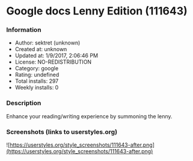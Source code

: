 # Google docs Lenny Edition (111643)

### Information
- Author: sektret (unknown)
- Created at: unknown
- Updated at: 1/9/2017, 2:06:46 PM
- License: NO-REDISTRIBUTION
- Category: google
- Rating: undefined
- Total installs: 297
- Weekly installs: 0


### Description
Enhance your reading/writing experience by summoning the lenny.


### Screenshots (links to userstyles.org)
![https://userstyles.org/style_screenshots/111643-after.png](https://userstyles.org/style_screenshots/111643-after.png)


